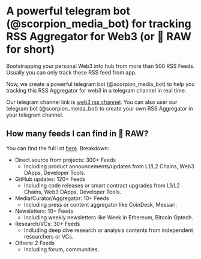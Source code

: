 # A powerful telegram bot (@scorpion_media_bot) for tracking RSS Aggregator for Web3 (or 🥩 RAW for short)
Bootstrapping your personal Web3 info hub from more than 500 RSS Feeds. Usually you can only track these RSS feed from app.

Now, we create a powerful telegram bot (@scorpion_media_bot) to help you tracking this RSS Aggregator for web3 in a telegram channel in real time.

Our telegram channel link is [web3 rss channel](https://t.me/web3_rss). You can also user our telegram bot (@scorpion_meida_bot) to create your own RSS Aggregator in your telegram channel.



## How many feeds I can find in 🥩 RAW?

You can find the full list [here](Full_List). Breakdown:

- Direct source from projects: 300+ Feeds
    - Including product announcements/updates from L1/L2 Chains, Web3 DApps, Developer Tools.
- GitHub updates: 120+ Feeds
    - Including code releases or smart contract upgrades from L1/L2 Chains, Web3 DApps, Developer Tools.
- Media/Curator/Aggregator: 10+ Feeds
    - Including press or content aggregator like CoinDesk, Messari.
- Newsletters: 10+ Feeds
    - Including weekly newsletters like Week in Ethereum, Bitcoin Optech.
- Research/VCs: 30+ Feeds
    - Indluding deep dive research or analysis contents from independent researchers or VCs.
- Others: 2 Feeds
    - Including forum, communities.

